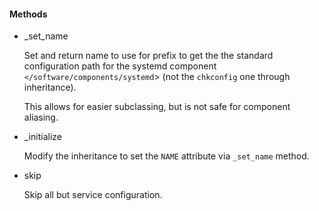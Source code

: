 
####  Methods

- \_set\_name

    Set and return name to use for prefix to get the the standard configuration path
    for the systemd component `</software/components/systemd`>
    (not the `chkconfig` one through inheritance).

    This allows for easier subclassing, but is not safe for component aliasing.

- \_initialize

    Modify the inheritance to set the `NAME` attribute via `_set_name` method.

- skip

    Skip all but service configuration.
